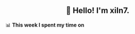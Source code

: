 <h2 align="center">👋 Hello! I'm xiln7.</h2>

📊 **This week I spent my time on**
<!--START_SECTION:waka-->

```txt
```

<!--END_SECTION:waka-->


